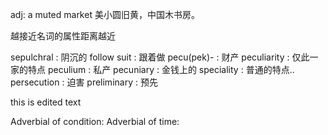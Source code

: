 adj:
	a muted market
	美小圆旧黄，中国木书房。

越接近名词的属性距离越近

sepulchral  : 阴沉的
follow suit : 跟着做
pecu(pek)-  : 财产
peculiarity : 仅此一家的特点
peculium    : 私产
pecuniary   : 金钱上的
speciality  : 普通的特点..
persecution : 迫害
preliminary : 预先

this is edited text

Adverbial of condition: 
Adverbial of time:
